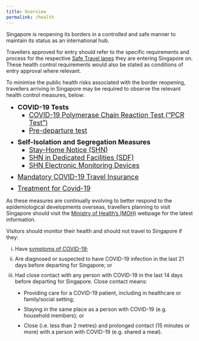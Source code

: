 ```yaml
---
title: Overview
permalink: /health
---
```

Singapore is reopening its borders in a controlled and safe manner to maintain its status as an international hub.

Travellers approved for entry should refer to the specific requirements and process for the respective [Safe Travel lanes](/arriving/overview) they are entering Singapore on. These health control requirements would also be stated as conditions of entry approval where relevant. 

To minimise the public health risks associated with the border reopening, travellers arriving in Singapore may be required to observe the relevant health control measures, below:

<ol style="margin-top:0px; margin-bottom:0px; font-size:18px;">
  <li style="margin-top:0px; margin-bottom:0px; font-size:18px; list-style-type:disc">
  <b>COVID-19 Tests</b>
  <ol style="margin-top:0px; margin-bottom:0px; font-size:18px;">
    <li style="margin-top:0px; margin-bottom:0px; font-size:18px; list-style-type:square;"><a href="/health/covid19-tests/pcrtest">COVID-19 Polymerase Chain Reaction Test (“PCR Test”)</a></li>
  <!--  <li style="margin-top:0px; margin-bottom:0px; font-size:18px; list-style-type:square;"><a href="/health/covid19-tests/serology">Serology Test</a></li>-->
    <li style="margin-top:0px; margin-bottom:0px; font-size:18px; list-style-type:square;"><a href="/health/covid19-tests/pre-departure-test">Pre-departure test</a></li>
    </ol>
  </li>
  <li style="margin-top:10px; margin-bottom:0px; font-size:18px; list-style-type:disc"> <b>Self-Isolation and Segregation Measures</b>
  <ol style="margin-top:0px; margin-bottom:0px; font-size:18px;">
    <li style="margin-top:0px; margin-bottom:0px; font-size:18px; list-style-type:square;"><a href="/health/shn">Stay-Home Notice (SHN)</a></li>
    <li style="margin-top:0px; margin-bottom:0px; font-size:18px; list-style-type:square;"><a href="/health/shn/sdf">SHN in Dedicated Facilities (SDF)</a></li>
    <li style="margin-top:0px; margin-bottom:0px; font-size:18px; list-style-type:square;"><a href="/health/shn-monitoring">SHN Electronic Monitoring Devices</a></li>
    </ol>
  </li>
  <li style="margin-top:10px; margin-bottom:0px; font-size:18px; list-style-type:disc">
<a href="/health/travelinsurance">Mandatory COVID-19 Travel Insurance</a></li>
  <li style="margin-top:10px; margin-bottom:0px; font-size:18px; list-style-type:disc"><a href="/health/covidtreatment">Treatment for Covid-19</a></li>
  </ol>

As these measures are continually evolving to better respond to the epidemiological developments overseas, travellers planning to visit Singapore should visit the [Ministry of Health’s (MOH)](https://www.moh.gov.sg/covid-19) webpage for the latest information.

Visitors should monitor their health and should not travel to Singapore if they:
<ol style="margin-top:0px; margin-bottom:0px;">
<li style="margin-top:10px; margin-bottom:0px; list-style-type:lower-roman">Have <a href="/health/covid19-symptoms">symptoms of COVID-19</a>;</li>
<li style="margin-top:10px; margin-bottom:0px; list-style-type:lower-roman">Are diagnosed or suspected to have COVID-19 infection in the last 21 days before departing for Singapore; or</li>
<li style="margin-top:10px; margin-bottom:0px; list-style-type:lower-roman">Had close contact with any person with COVID-19 in the last 14 days before departing for Singapore. Close contact means:</li>
<ul>
    <li style="margin-top:10px; margin-bottom:0px; list-style-type:disc">Providing care for a COVID-19 patient, including in healthcare or family/social setting;</li>
    <li style="margin-top:10px; margin-bottom:0px; list-style-type:disc">Staying in the same place as a person with COVID-19 (e.g. household members); or</li>
    <li style="margin-top:10px; margin-bottom:0px; list-style-type:disc">Close (i.e. less than 2 metres) and prolonged contact (15 minutes or more) with a person with COVID-19 (e.g. shared a meal).</li>
</ul>
</ol>
